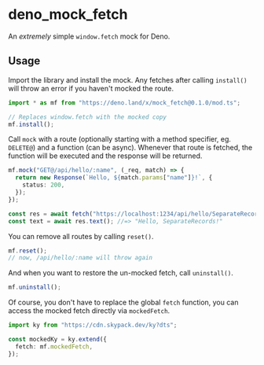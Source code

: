 # deno_mock_fetch

An _extremely_ simple `window.fetch` mock for Deno.

## Usage

Import the library and install the mock. Any fetches after calling `install()`
will throw an error if you haven't mocked the route.

```typescript
import * as mf from "https://deno.land/x/mock_fetch@0.1.0/mod.ts";

// Replaces window.fetch with the mocked copy
mf.install();
```

Call `mock` with a route (optionally starting with a method specifier, eg.
`DELETE@`) and a function (can be async). Whenever that route is fetched, the
function will be executed and the response will be returned.

```typescript
mf.mock("GET@/api/hello/:name", (_req, match) => {
  return new Response(`Hello, ${match.params["name"]}!`, {
    status: 200,
  });
});

const res = await fetch("https://localhost:1234/api/hello/SeparateRecords");
const text = await res.text(); //=> "Hello, SeparateRecords!"
```

You can remove all routes by calling `reset()`.

```typescript
mf.reset();
// now, /api/hello/:name will throw again
```

And when you want to restore the un-mocked fetch, call `uninstall()`.

```typescript
mf.uninstall();
```

Of course, you don't have to replace the global `fetch` function, you can access
the mocked fetch directly via `mockedFetch`.

```typescript
import ky from "https://cdn.skypack.dev/ky?dts";

const mockedKy = ky.extend({
  fetch: mf.mockedFetch,
});
```
